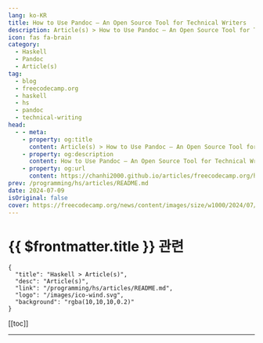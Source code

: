 ```yaml
---
lang: ko-KR
title: How to Use Pandoc – An Open Source Tool for Technical Writers
description: Article(s) > How to Use Pandoc – An Open Source Tool for Technical Writers
icon: fas fa-brain
category: 
  - Haskell
  - Pandoc
  - Article(s)
tag: 
  - blog
  - freecodecamp.org
  - haskell
  - hs
  - pandoc
  - technical-writing
head:
  - - meta:
    - property: og:title
      content: Article(s) > How to Use Pandoc – An Open Source Tool for Technical Writers
    - property: og:description
      content: How to Use Pandoc – An Open Source Tool for Technical Writers
    - property: og:url
      content: https://chanhi2000.github.io/articles/freecodecamp.org/how-to-use-pandoc.html
prev: /programming/hs/articles/README.md
date: 2024-07-09
isOriginal: false
cover: https://freecodecamp.org/news/content/images/size/w1000/2024/07/pandoc-freecodecamp-1.jpg
---
```


# {{ $frontmatter.title }} 관련

```component VPCard
{
  "title": "Haskell > Article(s)",
  "desc": "Article(s)",
  "link": "/programming/hs/articles/README.md",
  "logo": "/images/ico-wind.svg",
  "background": "rgba(10,10,10,0.2)"
}
```

[[toc]]

---

<SiteInfo
  name="How to Use Pandoc – An Open Source Tool for Technical Writers"
  desc="Technical writers frequently navigate the complexities of various document formats and revisions. Pandoc, a free and open-source tool, offers a powerful solution to streamline these processes. In this tutorial, I'll explain the Pandoc's functionalities, specifically focusing on two key areas that can significantly enhance the workflow for technical writers..."
  url="https://freecodecamp.org/news/how-to-use-pandoc/"
  logo="https://cdn.freecodecamp.org/universal/favicons/favicon.ico"
  preview="https://freecodecamp.org/news/content/images/size/w1000/2024/07/pandoc-freecodecamp-1.jpg"/>

<!-- TODO: 작성 -->

